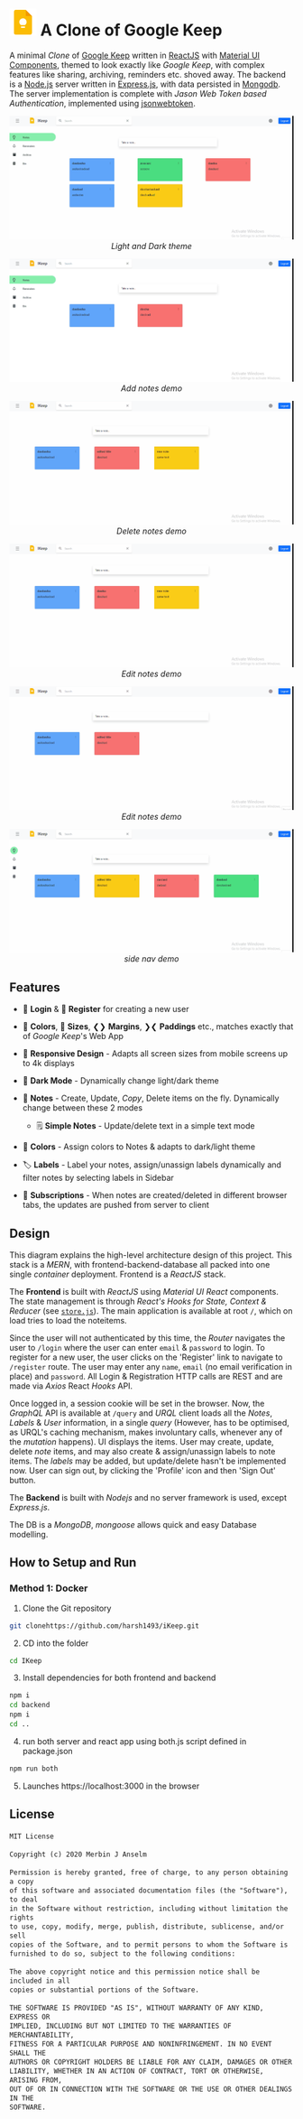 # ![Logo](./documents/keep.png) A Clone of Google Keep

A minimal *Clone* of [Google Keep](https://keep.google.com) written in [ReactJS](https://reactjs.org/) with [Material UI Components](https://material-ui.com/), themed to look exactly like *Google Keep*, with complex features like sharing, archiving, reminders etc. shoved away. The backend is a [Node.js](https://nodejs.org/en/) server written in [Express.js](https://expressjs.com/), with data persisted in [Mongodb](https://www.mongodb.com/). The server implementation is complete with *Jason Web Token  based Authentication*, implemented using [jsonwebtoken](https://www.npmjs.com/package/jsonwebtoken).


<div align="center">

![Light and Dark theme demo](./documents/darkmode.gif)
<br/>*Light and Dark theme*

</div>

<div align="center">

![Add notes demo](./documents/addNotes.gif)
<br/>*Add notes demo*

</div>

<div align="center">

![Delete note demo](./documents/deleteNotes.gif)
<br/>*Delete notes demo*

</div>

<div align="center">

![Edit note demo](./documents/editNotes.gif)
<br/>*Edit notes demo*

</div>

<div align="center">

![add background demo](./documents/addBackground.gif)
<br/>*Edit notes demo*

</div>

<div align="center">

![side nav demo](./documents/sideNav.gif)
<br/>*side nav demo*

</div>


## Features

* 🔐 **Login** & 🔏 **Register** for creating a new user

* 🌈 **Colors**, 📐 **Sizes**, ❮❯ **Margins**, ❯❮ **Paddings** etc., matches exactly that of *Google Keep*'s Web App

* 📲 **Responsive Design** - Adapts all screen sizes from mobile screens up to 4k displays

* 🌚 **Dark Mode** - Dynamically change light/dark theme

* 📝 **Notes** - Create, Update, *Copy*, Delete items on the fly. Dynamically change between these 2 modes

  * 🗒 **Simple Notes** - Update/delete text in a simple text mode

* 🚥 **Colors** - Assign colors to Notes & adapts to dark/light theme

*  🏷 **Labels** - Label your notes, assign/unassign labels dynamically and filter notes by selecting labels in Sidebar

* 🔗 **Subscriptions** - When notes are created/deleted in different browser tabs, the updates are pushed from server to client




## Design


This diagram explains the high-level architecture design of this project. This stack is a *MERN*, with frontend-backend-database all packed into one single *container* deployment. Frontend is a *ReactJS* stack. 

The **Frontend** is built with *ReactJS* using *Material UI React* components. The state management is through *React's Hooks for State, Context & Reducer* (see [`store.js`](web/src/store.js)). The main application is available at root `/`, which on load tries to load the noteitems. 

Since the user will not authenticated by this time, the *Router* navigates the user to `/login` where the user can enter `email` & `password` to login. To register for a new user, the user clicks on the 'Register' link to navigate to `/register` route. The user may enter any `name`, `email` (no email verification in place) and `password`. All Login & Registration HTTP calls are REST and are made via *Axios* React *Hooks* API.

Once logged in, a session cookie will be set in the browser. Now, the *GraphQL* API is available at `/query` and *URQL* client loads all the *Notes*, *Labels* & *User* information, in a single *query* (However, has to be optimised, as URQL's caching mechanism, makes involuntary calls, whenever any of the *mutation* happens). UI displays the items. User may create, update, delete *note* items, and may also create & assign/unassign labels to note items. The *labels* may be added, but update/delete hasn't be implemented now. User can sign out, by clicking the 'Profile' icon and then 'Sign Out' button.

The **Backend** is built with *Nodejs* and no server framework is used, except *Express.js*. 

The DB is a *MongoDB*, *mongoose* allows quick and easy Database modelling.


## How to Setup and Run

### Method 1: Docker

1) Clone the Git repository

```sh
git clonehttps://github.com/harsh1493/iKeep.git
```

2) CD into the folder

```sh
cd IKeep
```

3) Install dependencies for both frontend and backend

```sh
npm i
cd backend
npm i
cd ..
```

4) run both server and react app using both.js script defined in package.json

```sh
npm run both
```

5) Launches https://localhost:3000 in the browser

## License

```
MIT License

Copyright (c) 2020 Merbin J Anselm

Permission is hereby granted, free of charge, to any person obtaining a copy
of this software and associated documentation files (the "Software"), to deal
in the Software without restriction, including without limitation the rights
to use, copy, modify, merge, publish, distribute, sublicense, and/or sell
copies of the Software, and to permit persons to whom the Software is
furnished to do so, subject to the following conditions:

The above copyright notice and this permission notice shall be included in all
copies or substantial portions of the Software.

THE SOFTWARE IS PROVIDED "AS IS", WITHOUT WARRANTY OF ANY KIND, EXPRESS OR
IMPLIED, INCLUDING BUT NOT LIMITED TO THE WARRANTIES OF MERCHANTABILITY,
FITNESS FOR A PARTICULAR PURPOSE AND NONINFRINGEMENT. IN NO EVENT SHALL THE
AUTHORS OR COPYRIGHT HOLDERS BE LIABLE FOR ANY CLAIM, DAMAGES OR OTHER
LIABILITY, WHETHER IN AN ACTION OF CONTRACT, TORT OR OTHERWISE, ARISING FROM,
OUT OF OR IN CONNECTION WITH THE SOFTWARE OR THE USE OR OTHER DEALINGS IN THE
SOFTWARE.

```
